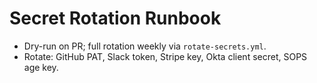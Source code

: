 # Secret Rotation Runbook
- Dry-run on PR; full rotation weekly via `rotate-secrets.yml`.
- Rotate: GitHub PAT, Slack token, Stripe key, Okta client secret, SOPS age key.
